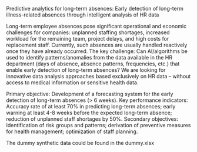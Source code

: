 Predictive analytics for long-term absences: Early detection of long-term illness-related absences through intelligent analysis of HR data

Long-term employee absences pose significant operational and economic challenges for companies: unplanned staffing shortages, increased workload for the remaining team, project delays, and high costs for replacement staff. Currently, such absences are usually handled reactively once they have already occurred. The key challenge: Can AI/algorithms be used to identify patterns/anomalies from the data available in the HR department (days of absence, absence patterns, frequencies, etc.) that enable early detection of long-term absences? We are looking for innovative data analysis approaches based exclusively on HR data – without access to medical information or sensitive health data.

Primary objective: Development of a forecasting system for the early detection of long-term absences (> 6 weeks).
Key performance indicators: Accuracy rate of at least 70% in predicting long-term absences; early warning at least 4-8 weeks before the expected long-term absence; reduction of unplanned staff shortages by 50%.
Secondary objectives: Identification of risk groups and patterns; derivation of preventive measures for health management; optimization of staff planning.

The dummy synthetic data could be found in the dummy.xlsx
